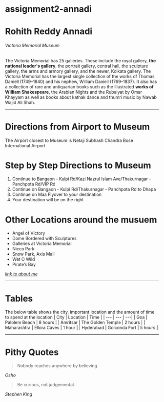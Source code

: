 # assignment2-annadi
# Rohith Reddy Annadi
###### Victoria Memorial Museum

The Victoria Memorial has 25 galleries. These include the royal gallery, **the national leader's gallery**, the portrait gallery, central hall, the sculpture gallery, the arms and armory gallery, and the newer, Kolkata gallery. The Victoria Memorial has the largest single collection of the works of Thomas Daniell (1749–1840) and his nephew, William Daniell (1769–1837). It also has a collection of rare and antiquarian books such as the illustrated **works of William Shakespeare**, the Arabian Nights and the Rubaiyat by Omar Khayyam as well as books about kathak dance and thumri music by Nawab Wajid Ali Shah.

---
# Directions from Airport to Museum
The Airport closest to Museum is Netaji Subhash Chandra Bose International Airport
# Step by Step Directions to Museum
1. Continue to Bangaon - Kulpi Rd/Kazi Nazrul Islam Ave/Thakurnagar - Panchpota Rd/VIP Rd
2. Continue on Bangaon - Kulpi Rd/Thakurnagar - Panchpota Rd to Dhapa
3. Continue on Maa Flyover to your destination
4. Your destination will be on the right

# Other Locations around the musuem
- Angel of Victory
- Dome Bordered with Sculptures
- Galleries at Victoria Memorial
- Nicco Park
- Snow Park, Axis Mall
- Wet O Wild
- Pirate’s Bay

*[link to about me](AboutMe.md)*

---
# Tables
The below table shows the city, important location and the amount of time to spend at the location
| City | Location | Time |
| --- | --- | ---|
| Goa | Palolem Beach | 8 hours |
| Amritsar | The Golden Temple | 2 hours |
| Maharashtra | Ellora Caves | 1 hour |
| Hyderabad | Golconda Fort | 5 hours |

---
# Pithy Quotes
> Nobody reaches anywhere by believing.

*Osho*

> Be curious, not judgemental. 

*Stephen King*

